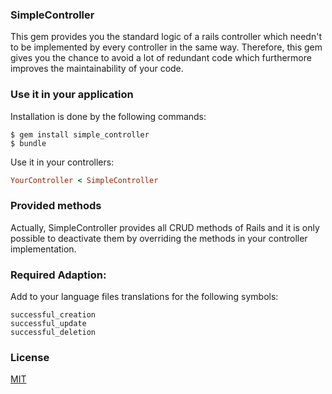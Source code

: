 ### SimpleController

This gem provides you the standard logic of a rails controller which needn't to be implemented by every controller in the same way. Therefore, this gem gives you the chance to avoid a lot of redundant code which furthermore improves the maintainability of your code.

### Use it in your application

Installation is done by the following commands:

    $ gem install simple_controller
    $ bundle

Use it in your controllers:
```ruby 
YourController < SimpleController
```

### Provided methods

Actually, SimpleController provides all CRUD methods of Rails and it is only possible to deactivate them by overriding the methods in your controller implementation.

### Required Adaption:

Add to your language files translations for the following symbols:

    successful_creation
    successful_update
    successful_deletion

### License

[MIT](LICENSE)
